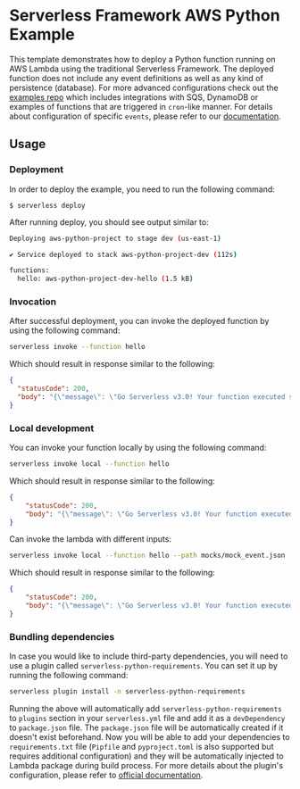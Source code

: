 <!--
title: 'AWS Python Example'
description: 'Template to deploy a Python Lambda Function through the Serverless Framework'
layout: Doc
framework: v3
platform: AWS
language: python
priority: 2
authorLink: 'https://github.com/u-blavins'
authorName: 'Usama Blavins'
authorAvatar: 'https://avatars.githubusercontent.com/u/44134468?v=4'
-->

# Serverless Framework AWS Python Example

This template demonstrates how to deploy a Python function running on AWS Lambda using the traditional Serverless
Framework. The deployed function does not include any event definitions as well as any kind of persistence (database).
For more advanced configurations check out the [examples repo](https://github.com/serverless/examples/) which includes
integrations with SQS, DynamoDB or examples of functions that are triggered in `cron`-like manner. For details about
configuration of specific `events`, please refer to
our [documentation](https://www.serverless.com/framework/docs/providers/aws/events/).

## Usage

### Deployment

In order to deploy the example, you need to run the following command:

```
$ serverless deploy
```

After running deploy, you should see output similar to:

```bash
Deploying aws-python-project to stage dev (us-east-1)

✔ Service deployed to stack aws-python-project-dev (112s)

functions:
  hello: aws-python-project-dev-hello (1.5 kB)
```

### Invocation

After successful deployment, you can invoke the deployed function by using the following command:

```bash
serverless invoke --function hello
```

Which should result in response similar to the following:

```json
{
  "statusCode": 200,
  "body": "{\"message\": \"Go Serverless v3.0! Your function executed successfully!\", \"input\": {}}"
}
```

### Local development

You can invoke your function locally by using the following command:

```bash
serverless invoke local --function hello
```

Which should result in response similar to the following:

```json
{
    "statusCode": 200,
    "body": "{\"message\": \"Go Serverless v3.0! Your function executed successfully!\", \"input\": {}}"
}
```

Can invoke the lambda with different inputs:

```bash
serverless invoke local --function hello --path mocks/mock_event.json
```

Which should result in response similar to the following:

```json
{
    "statusCode": 200,
    "body": "{\"message\": \"Go Serverless v3.0! Your function executed successfully!\", \"input\": {\"mentor\": \"Skewy\", \"mentee\": \"Deccy\", \"team\": \"Rizz Champs\"}}"
}
```

### Bundling dependencies

In case you would like to include third-party dependencies, you will need to use a plugin
called `serverless-python-requirements`. You can set it up by running the following command:

```bash
serverless plugin install -n serverless-python-requirements
```

Running the above will automatically add `serverless-python-requirements` to `plugins` section in your `serverless.yml`
file and add it as a `devDependency` to `package.json` file. The `package.json` file will be automatically created if it
doesn't exist beforehand. Now you will be able to add your dependencies to `requirements.txt` file (`Pipfile`
and `pyproject.toml` is also supported but requires additional configuration) and they will be automatically injected to
Lambda package during build process. For more details about the plugin's configuration, please refer
to [official documentation](https://github.com/UnitedIncome/serverless-python-requirements).

